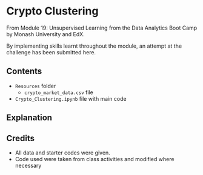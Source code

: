 # Crypto Clustering

From Module 19: Unsupervised Learning from the Data Analytics Boot Camp by Monash University and EdX.

By implementing skills learnt throughout the module, an attempt at the challenge has been submitted here.

## Contents

- `Resources` folder
  - `crypto_market_data.csv` file
- `Crypto_Clustering.ipynb` file with main code

## Explanation



## Credits

- All data and starter codes were given.
- Code used were taken from class activities and modified where necessary